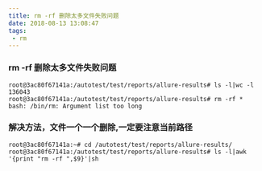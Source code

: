 ```yaml
---
title: rm -rf 删除太多文件失败问题
date: 2018-08-13 13:08:47
tags:
 - rm
---
```


### rm -rf 删除太多文件失败问题

```
root@3ac80f67141a:/autotest/test/reports/allure-results# ls -l|wc -l
136043
root@3ac80f67141a:/autotest/test/reports/allure-results# rm -rf *
bash: /bin/rm: Argument list too long
```

### 解决方法，文件一个一个删除,一定要注意当前路径

```
root@3ac80f67141a:~# cd /autotest/test/reports/allure-results/
root@3ac80f67141a:/autotest/test/reports/allure-results# ls -l|awk '{print "rm -rf ",$9}'|sh
```
